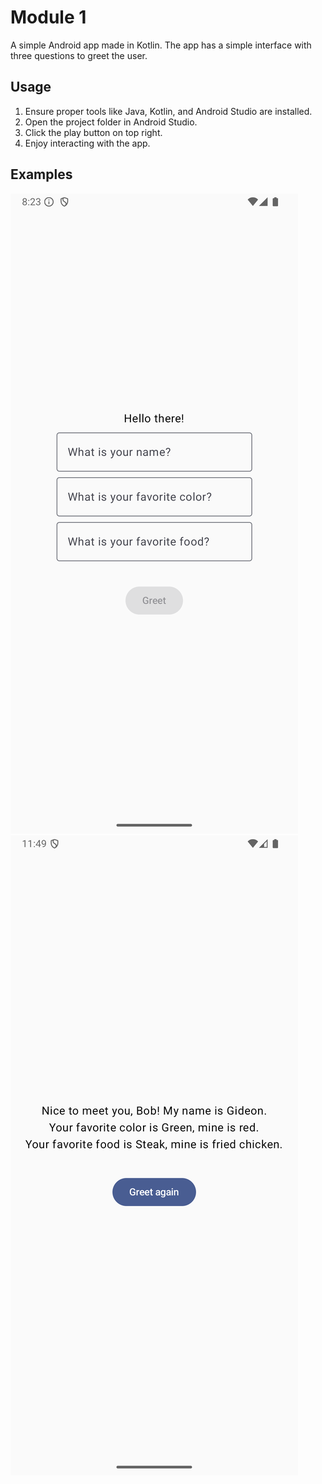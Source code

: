 # Module 1
A simple Android app made in Kotlin. The app has a simple interface with three questions to greet the user.

## Usage
1. Ensure proper tools like Java, Kotlin, and Android Studio are installed. 
2. Open the project folder in Android Studio.
3. Click the play button on top right.
4. Enjoy interacting with the app.

## Examples
![](./example_one.png)
![](./example_two.png)